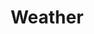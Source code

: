 ---
title: "Weather"

domain:
  grantedPower: |
    _survival_ is a class skill.
  spells: |
    1. {% spell_link obscuring-mist %}
    1. {% spell_link fog-cloud %}
    1. {% spell_link call-lightning %}
    1. {% spell_link sleet-storm %}
    1. {% spell_link call-lightning-storm %}
    1. {% spell_link control-winds %}
    1. {% spell_link control-weather %}
    1. {% spell_link whirlwind %}
    1. {% spell_link storm-of-vengeance %}
---